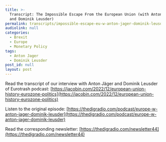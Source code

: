 ```yaml
---
title: >-
  Transcript: The Impossible Escape From the European Union (with Anton Jäger
  and Dominik Leusder)
permalink: transcripts/impossible-escape-eu-w-anton-jager-dominik-leusder/
audiolink: null
categories:
  - Brexit
  - Europe
  - Monetary Policy
tags:
  - Anton Jager
  - Dominik Leusder
post_id: null
layout: post
---
```


Read the transcript of our interview with Anton Jäger and Dominik Leusder of Eurotrash podcast: [https://jacobin.com/2022/12/european-union-history-eurozone-politics](https://jacobin.com/2022/12/european-union-history-eurozone-politics)

Listen to the original episode: [https://thedigradio.com/podcast/europe-w-anton-jager-dominik-leusder](https://thedigradio.com/podcast/europe-w-anton-jager-dominik-leusder)

Read the corresponding newsletter: [https://thedigradio.com/newsletter44](https://thedigradio.com/newsletter44)

